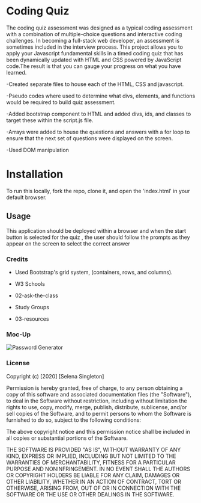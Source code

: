 # Coding Quiz

The coding quiz assessment was designed as a typical coding assessment with a combination of multiple-choice questions and interactive coding challenges. In becoming a full-stack web developer, an assessment is sometimes included in the interview process. This project allows you to apply your Javascript fundamental skills in a timed coding quiz that has been dynamically updated with HTML and CSS powered by JavaScript code.The result is that you can gauge your progress on what you have learned. 

-Created separate files to house each of the HTML, CSS and javascript. 

-Pseudo codes where used to determine what divs, elements, and functions would be required to build quiz assessment. 

-Added bootstrap component to HTML and added divs, ids, and classes to target these within the script.js file.

-Arrays were added to house the questions and answers with a for loop to ensure that the next set of questions were displayed on the screen. 

-Used DOM manipulation 

 

# Installation

To run this locally, fork the repo, clone it, and open the 'index.html' in your default browser.  

## Usage

This application should be deployed within a browser and when the start button is selected for the quiz , the user should follow the prompts as they appear on the screen to select the correct answer 

### Credits

* Used Bootstrap's grid system, (containers, rows, and columns).

* W3 Schools 

* 02-ask-the-class

* Study Groups 

* 03-resources  

### Moc-Up

![Password Generator](password.PNG)

### License 

Copyright (c) [2020] [Selena Singleton]

Permission is hereby granted, free of charge, to any person obtaining a copy
of this software and associated documentation files (the "Software"), to deal
in the Software without restriction, including without limitation the rights
to use, copy, modify, merge, publish, distribute, sublicense, and/or sell
copies of the Software, and to permit persons to whom the Software is
furnished to do so, subject to the following conditions:

The above copyright notice and this permission notice shall be included in all
copies or substantial portions of the Software.

THE SOFTWARE IS PROVIDED "AS IS", WITHOUT WARRANTY OF ANY KIND, EXPRESS OR
IMPLIED, INCLUDING BUT NOT LIMITED TO THE WARRANTIES OF MERCHANTABILITY,
FITNESS FOR A PARTICULAR PURPOSE AND NONINFRINGEMENT. IN NO EVENT SHALL THE
AUTHORS OR COPYRIGHT HOLDERS BE LIABLE FOR ANY CLAIM, DAMAGES OR OTHER
LIABILITY, WHETHER IN AN ACTION OF CONTRACT, TORT OR OTHERWISE, ARISING FROM,
OUT OF OR IN CONNECTION WITH THE SOFTWARE OR THE USE OR OTHER DEALINGS IN THE
SOFTWARE.



